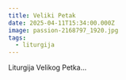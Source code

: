 ```yaml
---
title: Veliki Petak
date: 2025-04-11T15:34:00.000Z
image: passion-2168797_1920.jpg
tags:
  - liturgija
---
```

Liturgija Velikog Petka...
